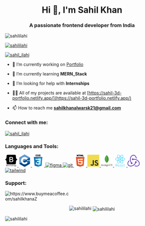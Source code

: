 <h1 align="center">Hi 👋, I'm Sahil Khan</h1>
<h3 align="center">A passionate frontend developer from India</h3>

<p align="left"> <img src="https://komarev.com/ghpvc/?username=sahililahi&label=Profile%20views&color=0e75b6&style=flat" alt="sahililahi" /> </p>

<p align="left"> <a href="https://github.com/ryo-ma/github-profile-trophy"><img src="https://github-profile-trophy.vercel.app/?username=sahililahi" alt="sahililahi" /></a> </p>

<p align="left"> <a href="https://twitter.com/sahil_ilahi" target="blank"><img src="https://img.shields.io/twitter/follow/sahil_ilahi?logo=twitter&style=for-the-badge" alt="sahil_ilahi" /></a> </p>

- 🔭 I’m currently working on [Portfolio](https://sahil-3d-portfolio.netlify.app/)

- 🌱 I’m currently learning **MERN_Stack**

- 🤝 I’m looking for help with **Internships**

- 👨‍💻 All of my projects are available at [https://sahil-3d-portfolio.netlify.app/](https://sahil-3d-portfolio.netlify.app/)

- 📫 How to reach me **sahilkhanalwarsk21@gmail.com**

<h3 align="left">Connect with me:</h3>
<p align="left">
<a href="https://twitter.com/sahil_ilahi" target="blank"><img align="center" src="https://raw.githubusercontent.com/rahuldkjain/github-profile-readme-generator/master/src/images/icons/Social/twitter.svg" alt="sahil_ilahi" height="30" width="40" /></a>
</p>

<h3 align="left">Languages and Tools:</h3>
<p align="left"> <a href="https://getbootstrap.com" target="_blank" rel="noreferrer"> <img src="https://raw.githubusercontent.com/devicons/devicon/master/icons/bootstrap/bootstrap-plain-wordmark.svg" alt="bootstrap" width="40" height="40"/> </a> <a href="https://www.w3schools.com/cpp/" target="_blank" rel="noreferrer"> <img src="https://raw.githubusercontent.com/devicons/devicon/master/icons/cplusplus/cplusplus-original.svg" alt="cplusplus" width="40" height="40"/> </a> <a href="https://www.w3schools.com/css/" target="_blank" rel="noreferrer"> <img src="https://raw.githubusercontent.com/devicons/devicon/master/icons/css3/css3-original-wordmark.svg" alt="css3" width="40" height="40"/> </a> <a href="https://www.figma.com/" target="_blank" rel="noreferrer"> <img src="https://www.vectorlogo.zone/logos/figma/figma-icon.svg" alt="figma" width="40" height="40"/> </a> <a href="https://git-scm.com/" target="_blank" rel="noreferrer"> <img src="https://www.vectorlogo.zone/logos/git-scm/git-scm-icon.svg" alt="git" width="40" height="40"/> </a> <a href="https://www.w3.org/html/" target="_blank" rel="noreferrer"> <img src="https://raw.githubusercontent.com/devicons/devicon/master/icons/html5/html5-original-wordmark.svg" alt="html5" width="40" height="40"/> </a> <a href="https://developer.mozilla.org/en-US/docs/Web/JavaScript" target="_blank" rel="noreferrer"> <img src="https://raw.githubusercontent.com/devicons/devicon/master/icons/javascript/javascript-original.svg" alt="javascript" width="40" height="40"/> </a> <a href="https://www.mongodb.com/" target="_blank" rel="noreferrer"> <img src="https://raw.githubusercontent.com/devicons/devicon/master/icons/mongodb/mongodb-original-wordmark.svg" alt="mongodb" width="40" height="40"/> </a> <a href="https://reactjs.org/" target="_blank" rel="noreferrer"> <img src="https://raw.githubusercontent.com/devicons/devicon/master/icons/react/react-original-wordmark.svg" alt="react" width="40" height="40"/> </a> <a href="https://redux.js.org" target="_blank" rel="noreferrer"> <img src="https://raw.githubusercontent.com/devicons/devicon/master/icons/redux/redux-original.svg" alt="redux" width="40" height="40"/> </a> <a href="https://tailwindcss.com/" target="_blank" rel="noreferrer"> <img src="https://www.vectorlogo.zone/logos/tailwindcss/tailwindcss-icon.svg" alt="tailwind" width="40" height="40"/> </a> </p>

<h3 align="left">Support:</h3>
<p><a href="https://www.buymeacoffee.com/https://www.buymeacoffee.com/sahilkhanaZ"> <img align="left" src="https://cdn.buymeacoffee.com/buttons/v2/default-yellow.png" height="50" width="210" alt="https://www.buymeacoffee.com/sahilkhanaZ" /></a></p><br><br>

<p><img align="left" src="https://github-readme-stats.vercel.app/api/top-langs?username=sahililahi&show_icons=true&locale=en&layout=compact" alt="sahililahi" /></p>

<p>&nbsp;<img align="center" src="https://github-readme-stats.vercel.app/api?username=sahililahi&show_icons=true&locale=en" alt="sahililahi" /></p>

<p><img align="center" src="https://github-readme-streak-stats.herokuapp.com/?user=sahililahi&" alt="sahililahi" /></p>

